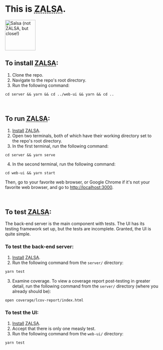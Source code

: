 # <strong>This is <abbr title="Zac's Amazing Link Shortener App">ZALSA</abbr>.</strong>

<img src="https://thecozycook.com/wp-content/uploads/2021/06/Salsa-Recipe-f-500x375.jpg" width="100px" alt="Salsa (not ZALSA, but close!)" />

## To install <abbr title="Zac's Amazing Link Shortener App">ZALSA</abbr>:

1. Clone the repo.
2. Navigate to the repo's root directory.
3. Run the following command:

```
cd server && yarn && cd ../web-ui && yarn && cd ..
```

<br />

## To run <abbr title="Zac's Amazing Link Shortener App">ZALSA</abbr>:

1. [Install](#to-install-zalsa) <abbr title="Zac's Amazing Link Shortener App">ZALSA</abbr>.
2. Open two terminals, both of which have their working directory set to the repo's root directory.
3. In the first terminal, run the following command:

```
cd server && yarn serve
```

4. In the second terminal, run the following command:

```
cd web-ui && yarn start
```

Then, go to your favorite web browser, or Google Chrome if it's not your favorite web browser, and go to [http://localhost:3000](http://localhost:3000).

<br />

## To test <abbr title="Zac's Amazing Link Shortener App">ZALSA</abbr>:

The back-end server is the main component with tests. The UI has its testing framework set up, but the tests are incomplete. Granted, the UI is quite simple.

### To test the back-end server:

1. [Install](#to-install-zalsa) <abbr title="Zac's Amazing Link Shortener App">ZALSA</abbr>.
2. Run the following command from the `server/` directory:

```bash
yarn test
```

3. Examine coverage. To view a coverage report post-testing in greater detail, run the following command from the `server/` directory (where you already should be):

```bash
open coverage/lcov-report/index.html
```

### To test the UI:

1. [Install](#to-install-zalsa) <abbr title="Zac's Amazing Link Shortener App">ZALSA</abbr>.
2. Accept that there is only one measly test.
3. Run the following command from the `web-ui/` directory:

```bash
yarn test
```

